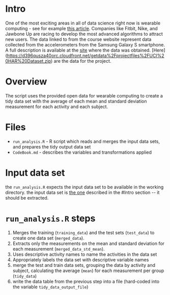 # Intro
One of the most exciting areas in all of data science right now is wearable computing - see for example 
[this article](http://www.insideactivitytracking.com/data-science-activity-tracking-and-the-battle-for-the-worlds-top-sports-brand/). 
Companies like Fitbit, Nike, and Jawbone Up are racing to develop the most advanced algorithms to attract new users. 
The data linked to from the course website represent data collected from the accelerometers from the Samsung Galaxy S smartphone. 
A full description is available at the [site](http://archive.ics.uci.edu/ml/datasets/Human+Activity+Recognition+Using+Smartphones) where the data was obtained.
[Here] (https://d396qusza40orc.cloudfront.net/getdata%2Fprojectfiles%2FUCI%20HAR%20Dataset.zip) are the data for the project.

# Overview
The script uses the provided open data for wearable computing to create a tidy data set with the average of each mean and standard deviation measurement for each activity and each subject.

# Files
- `run_analysis.R` - R script which reads and merges the input data sets, and prepares the tidy output data set
- `CodeBook.md` - describes the variables and transformations applied

# Input data set
the `run_analysis.R` expects the input data set to be available in the working directory. 
the input data set is [the one](https://d396qusza40orc.cloudfront.net/getdata%2Fprojectfiles%2FUCI%20HAR%20Dataset.zip) described in the #Intro section -- it should be extracted.

# `run_analysis.R` steps
1. Merges the training (`training_data`) and the test sets (`test_data`) to create one data set (`merged_data`).
2. Extracts only the measurements on the mean and standard deviation for each measurement (`merged_data_std_mean`). 
3. Uses descriptive activity names to name the activities in the data set
4. Appropriately labels the data set with descriptive variable names
5. merge the test and train data sets, grouping the data by activity and subject, calculating the average (`mean`) for each measurement per group (`tidy_data`)
6. write the data table from the previous step into a file (hard-coded into the variable `tidy_data_output_file`)
